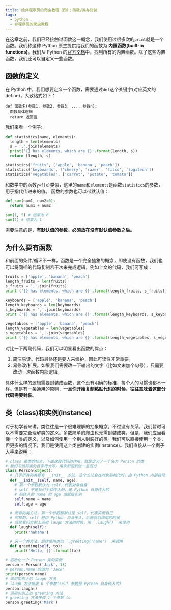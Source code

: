 ```yaml
---
title: 给非程序员的爬虫教程（四）：函数/类与封装
tags:
  - python
  - 非程序员的爬虫教程
---
```


在这章之前，我们已经接触过函数这一概念，我们使用过很多次的`print`就是一个函数。我们称这种 Python 原生提供给我们的函数为 **内置函数(built-in functions)**。我们从 Python 的[官方文档](https://docs.python.org/3/library/functions.html)中，找到所有的内置函数。除了这些内置函数，我们还可以自定义一些函数。

## 函数的定义
在 Python 中，我们想要定义一个函数，需要通过`def`这个关键字(对应英文的 define)，大致格式如下：
```
def 函数名(参数1, 参数2, 参数3, ..., 参数n):
  函数具体逻辑
  return 返回值
```
我们来看一个例子:
```python
def statistics(name, elements):
  length = len(elements)
  s = ','.join(elements)
  print('{} has elements, which are {}'.format(length, s))
  return [length, s]

statistics('fruits', ['apple', 'banana', 'peach'])
statistics('keyboards', ['cherry', 'razer', 'filco', 'logitech'])
statistics('vegetables', ['carrot', 'potato', 'tomato'])
```
和数学中的函数`y=f(x)`类似，这里的`name`和`elements`是函数`statistics`的参数，用于指代传进来的值。
函数的参数也可以带默认值：
```python
def sum(num1, num2=0):
  return num1 + num2

sum(1, 5) # 结果为 6
sum(1) # 结果为 1
```
需要注意的是，**有默认值的参数，必须放在没有默认值参数之后。**

## 为什么要有函数
和前面的条件/循环不一样，函数是一个完全抽象的概念，即使没有函数，我们也可以将同样的代码复制若干次来完成逻辑，例如上文的代码，我们可写成：
```python
fruits = ['apple', 'banana', 'peach']
length_fruits = len(fruits)
s_fruits = ','.join(fruits)
print ('{} has elements, which are {}'.format(length_fruits, s_fruits))

keyboards = ['apple', 'banana', 'peach']
length_keyboards = len(keyboards)
s_keyboards = ','.join(keyboards)
print ('{} has elements, which are {}'.format(length_keyboards, s_keyboards))

vegetables = ['apple', 'banana', 'peach']
length_vegetables = len(vegetables)
s_vegetables = ','.join(vegetables)
print ('{} has elements, which are {}'.format(length_vegetables, s_vegetables))
```
对比一下两段代码，我们可以明显看出函数的优点：
1. 简洁易读。代码最终还是要人来维护，因此可读性非常重要。
2. 易修改/扩展。如果我们需要改一下输出的文字（比如文末加个句号），只需要改动一次函数内部逻辑。

具体什么样的逻辑需要封装成函数，这个没有明确的标准，每个人的习惯也都不一样。但是有一条通用的原则，**一旦你开始复制粘贴代码的时候，往往意味着这部分代码需要封装**。

## 类（class)和实例(instance)
对于初学者来讲，类往往是一个很难理解的抽象概念。不过没有关系，我们暂时可以不需要完全理解类的定义。多数简单的爬虫也无需封装成类，但是，我们应当看懂一个类的定义，以及如何使用一个别人封装好的类。我们可以直接使用一个类，但更多的情况下，我们是使用这个类创建的实例(instance)。我们直接从一个例子入手来说明：
```python
# class 是类的标志，下面这段代码的作用，就是定义了一个名为 Person 的类
# 我们习惯将类的首字母大写，用来和函数做一些区分
class Person(object):
  # 几乎所有的类都有 __init__ 方法，这个方法会在对象初始化时，由 Python 内部自动调用，一般不手动调用
  def __init__(self, name, age):
    # 第一个参数默认为 self，代表对象自身
    # self 不是我们手动传入的，是 Python 自身传入的
    # 把传入的 name 和 age 值赋给实例
    self.name = name
    self.age = age

  # 所有的类方法，第一个参数都默认是 self，代表实例自己
  # 同样的，self 是由 Python 自身传入，后面我们调用的时候
  # 后续我们实例上调用 laugh 方法的时候，用 `.laugh()` 来使用
  def laugh(self):
    print('hahaha')

  # 另一个类方法，后续使用类似 `.greeting('name')` 来调用
  def greeting(self, to):
    print('Hello, {}'.format(to))

# 初始化一个 Person 类的实例
person = Person('Jack', 18)
# person.name 的值为 'Jack'
print(person.name)
# 调用实例上的 laugh 方法
# laugh 方法接收 0 个参数(self 参数是 Python 自身传入的)
person.laugh()
# 调用实例上的 greeting 方法
# greeting 方法接收 1 个参数 to
person.greeting('Mark')
```